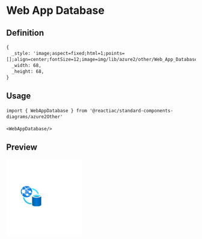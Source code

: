 # Web App Database

## Definition

```
{
  _style: 'image;aspect=fixed;html=1;points=[];align=center;fontSize=12;image=img/lib/azure2/other/Web_App_Database.svg;strokeColor=none;',
  _width: 68,
  _height: 68,
}
```

## Usage

```
import { WebAppDatabase } from '@reactiac/standard-components-diagrams/azure2Other'

<WebAppDatabase/>
```

## Preview

<img src="./web-app-database.png" width="200"/>
